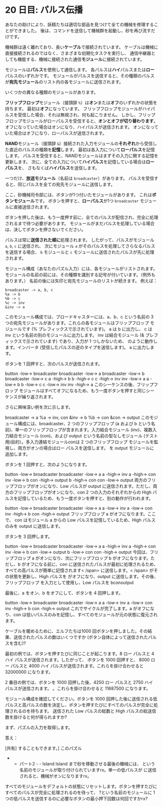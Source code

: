 # 20 日目: パルス伝播

あなたの助けにより、妖精たちは適切な部品を見つけて全ての機械を修理することができました。
後は、コマンドを送信して機械群を起動し、砂を再び流すだけです。

機械群は遠く離れており、長い**ケーブル**で接続されています。
ケーブルは機械に直接接続されるのではなく、さまざまな初期化タスクを実行し、
通信中継器としても機能する、機械に接続された通信**モジュール**に接続されています。

モジュールは**パルス**を使用して通信します。
各パルスは**ハイ**パルスまたは**ロー**パルスのいずれかです。
モジュールがパルスを送信すると、その種類のパルスが**宛先モジュール**のリスト内の各モジュールに送信されます。

いくつかの異なる種類のモジュールがあります。

**フリップフロップ**モジュール（接頭辞 `%`）は**オン**または**オフ**のいずれかの状態を持ちます。
最初は**オフ**になっています。
フリップフロップモジュールがハイパルスを受信した場合、それは無視され、何も起こりません。
しかし、フリップフロップモジュールがローパルスを受信すると、**オンとオフが切り替わります**。
オフになっていた場合はオンになり、ハイパルスが送信されます。
オンになっていた場合はオフになり、ローパルスが送信されます。

**NAND**モジュール（接頭辞 `&`）接続された入力モジュールの**それぞれ**から受信した直近のパルスの種類を**記憶**します。
最初は各入力について**ローパルス**を記憶します。
パルスを受信すると、NANDモジュールはまずその入力に関する記憶を更新します。
次に、全ての入力について**ハイパルス**を記憶している場合は**ローパルス**を、
さもなくば**ハイパルス**を送信します。

一つだけ、**放送モジュール**（名前は `broadcaster`）があります。
パルスを受信すると、同じパルスを全ての宛先モジュールに送信します。

ここ、砂機械司令部には、ボタンが1つ付いたモジュールがあります。
これは**ボタンモジュール**です。
ボタンを押すと、**ローパルス**が1つ `broadcaster` モジュールに直接送信されます。

ボタンを押した後は、もう一度押す前に、全てのパルスが配信され、完全に処理されるまで待つ必要があります。
モジュールがまだパルスを処理している場合は、決してボタンを押さないでください。

パルスは常に**送信された順に**処理されます。
したがって、パルスがモジュール `a`, `b`, `c` に送信され、
次にモジュール `a` がそのパルスを処理してさらなるパルスを送信する場合、
`b` モジュールと `c` モジュールに送信されたパルスが先に処理されます。

モジュール構成（あなたのパズル入力）には、各モジュールがリストされます。
モジュールの名前の前には、その種類を識別する記号が付いています。（例外もあります。）
名前の後には矢印と宛先モジュールのリストが続きます。
例えば：

```
broadcaster -> a, b, c
%a -> b
%b -> c
%c -> inv
&inv -> a
```

このモジュール構成では、ブロードキャスターには、a、b、c という名前の 3 つの宛先モジュールがあります。これらの各モジュールはフリップフロップ モジュールです (% プレフィックスで示されています)。 a は b に出力し、 c は inv という名前の別のモジュールに出力します。 inv は結合モジュール (& プレフィックスで示されています) であり、入力が 1 つしかないため、 のように動作します。インバータ (受信したパルスの逆のタイプを送信します)。 a に出力します。

ボタンを 1 回押すと、次のパルスが送信されます。

button -low-> broadcaster
broadcaster -low-> a
broadcaster -low-> b
broadcaster -low-> c
a -high-> b
b -high-> c
c -high-> inv
inv -low-> a
a -low-> b
b -low-> c
c -low-> inv
inv -high-> a
このシーケンスの後、フリップフロップ モジュールはすべてオフになるため、もう一度ボタンを押すと同じシーケンスが繰り返されます。

さらに興味深い例を次に示します。

broadcaster -> a
%a -> inv, con
&inv -> b
%b -> con
&con -> output
このモジュール構成には、broadcaster、2 つのフリップフロップ (a および b という名前)、単一のフリップフロップが含まれます。入力結合モジュール (inv)、複数入力結合モジュール (con)、および output という名前の型なしモジュール (テスト用)目的）。多入力連結モジュールconは 2 つのフリップフロップ モジュールを監視し、両方がオンの場合はロー パルスを送信します。 を output モジュールに追加します。

ボタンを 1 回押すと、次のようになります。

button -low-> broadcaster
broadcaster -low-> a
a -high-> inv
a -high-> con
inv -low-> b
con -high-> output
b -high-> con
con -low-> output
両方のフリップフロップがオンになり、Low パルスが output に送信されます。ただし、両方のフリップフロップがオンになり、con 2 つの入力のそれぞれからの High パルスを記憶しているため、もう一度ボタンを押すと、別の動作が行われます。

button -low-> broadcaster
broadcaster -low-> a
a -low-> inv
a -low-> con
inv -high-> b
con -high-> output
フリップフロップ a がオフになります。ここで、 con はモジュール a からの Low パルスを記憶しているため、High パルスのみを output に送信します。

ボタンを 3 回押します。

button -low-> broadcaster
broadcaster -low-> a
a -high-> inv
a -high-> con
inv -low-> b
con -low-> output
b -low-> con
con -high-> output
今回は、フリップフロップ a がオンになり、次にフリップフロップ b がオフになります。ただし、b がオフになる前に、con に送信されたパルスが最初に処理されるため、すべての高パルスが簡単に記憶されます< /span> に送信します。< /span> がその状態を更新し、High パルスを がオフになり、output に送信します。その後、フリップフロップ を入力として使用し、Low パルスを bconoutput

最後に、a をオン、b をオフにして、ボタンを 4 回押します。

button -low-> broadcaster
broadcaster -low-> a
a -low-> inv
a -low-> con
inv -high-> b
con -high-> output
これでサイクルが完了します。a がオフになり、con は低いパルスのみを記憶し、すべてのモジュールが元の状態に復元されます。

ケーブルを暖めるために、エルフたちは1000 回ボタンを押しました。その結果、送信されたパルスの数はいくつですか (ボタン自体によって送信されたパルスを含む)?

最初の例では、ボタンを押すたびに同じことが起こります。8 ロー パルスと 4 ハイ パルスが送信されます。したがって、 ボタンを 1000 回押すと、 8000 ロー パルスと 4000 ハイ パルスが送信されます。これらを掛け合わせると 32000000 になります。

2 番目の例では、ボタンを 1000 回押した後、4250 ロー パルスと 2750 ハイ パルスが送信されます。 。これらを掛け合わせると 11687500 になります。

モジュール構成を確認してください。ボタンを 1000 回押した後に送信される低パルスと高パルスの数を決定し、ボタンを押すたびにすべてのパルスが完全に処理されるのを待ちます。 送信された Low パルスの総数と High パルスの総送信数を掛けると何が得られますか?

まず、パズルの入力を取得します。

答え：
 

[共有] することもできます。] このパズル

- - パート2 - -
Island Island まで砂を移動させる最後の機械には、 という名前のモジュールが取り付けられていますrx。単一の低パルスが に送信されると、機械がオンになりますrx。

すべてのモジュールをデフォルトの状態にリセットします。ボタンを押すたびにすべてのパルスが完全に処理されるのを待って、 ?という名前のモジュールに 1 つの低パルスを送信するのに必要なボタンの最小押下回数は何回ですかrx?
